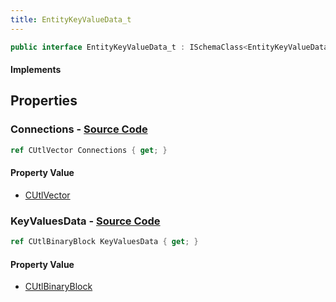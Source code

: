 ```yaml
---
title: EntityKeyValueData_t
---
```


```csharp
public interface EntityKeyValueData_t : ISchemaClass<EntityKeyValueData_t>, ISchemaField, ISchemaClass, INativeHandle
```

#### Implements

## Properties

### **Connections** - [Source Code](https://github.com/swiftly-solution/swiftlys2/blob/main/managed/src/SwiftlyS2.Generated/Schemas/Interfaces/EntityKeyValueData_t.cs#L17)

```csharp
ref CUtlVector Connections { get; }
```

#### Property Value

- [CUtlVector](/docs/api/)

### **KeyValuesData** - [Source Code](https://github.com/swiftly-solution/swiftlys2/blob/main/managed/src/SwiftlyS2.Generated/Schemas/Interfaces/EntityKeyValueData_t.cs#L19)

```csharp
ref CUtlBinaryBlock KeyValuesData { get; }
```

#### Property Value

- [CUtlBinaryBlock](/docs/api/shared/natives/cutlbinaryblock)

